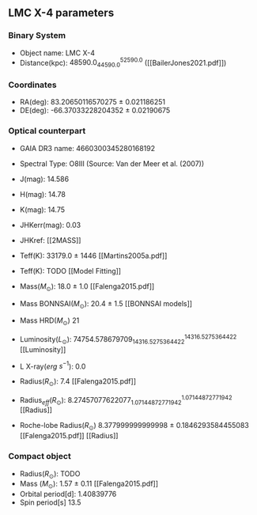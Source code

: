 
## LMC X-4 parameters

### **Binary System**
- Object name:          LMC X-4
- Distance(kpc):        $48590.0_{44590.0}^{52590.0}$  ([[BailerJones2021.pdf]])


### **Coordinates**
- RA(deg):          83.20650116570275 $\pm$ 0.021186251
- DE(deg):          -66.37033228204352 $\pm$ 0.02190675


### **Optical counterpart**
- GAIA DR3 name:        4660300345280168192
- Spectral Type:        O8III   (Source: Van der Meer et al. (2007))

- J(mag):           14.586
- H(mag):           14.78
- K(mag):           14.75
- JHKerr(mag):      0.03
- JHKref:           [[2MASS]]

- Teff(K):          33179.0 $\pm$ 1446 [[Martins2005a.pdf]]
- Teff(K):          TODO [[Model Fitting]]

- Mass($M_{\odot}$):               18.0 $\pm$ 1.0 [[Falenga2015.pdf]]
- Mass BONNSAI($M_{\odot}$):       20.4 $\pm$ 1.5 [[BONNSAI models]]
- Mass HRD($M_{\odot}$)            21

- Luminosity($L_{\odot}$):         $74754.578679709_{14316.5275364422}^{14316.5275364422}$ [[Luminosity]]
- L X-ray($erg$ $s^{-1}$):          0.0

- Radius($R_{\odot}$):                 7.4 [[Falenga2015.pdf]]
- Radius$_{eff}$($R_{\odot}$):           $8.27457077622077_{1.07144872771942}^{1.07144872771942}$ [[Radius]]
- Roche-lobe Radius($R_{\odot}$)       8.377999999999998 $\pm$ 0.1846293584455083 [[Falenga2015.pdf]] [[Radius]]


### **Compact object**
- Radius($R_{\odot}$):             TODO
- Mass ($M_{\odot}$):              1.57 $\pm$ 0.11 [[Falenga2015.pdf]]
- Orbital period[d]:        1.40839776
- Spin period[s]            13.5
